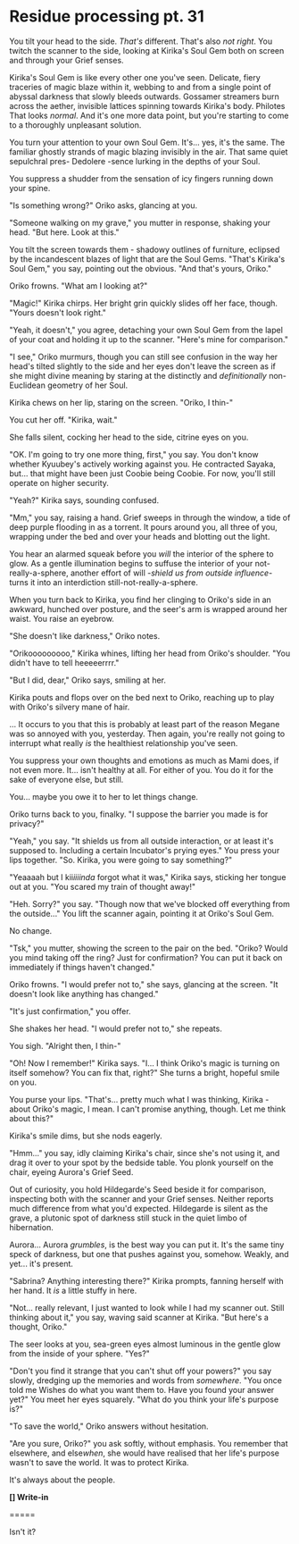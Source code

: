 # Residue processing pt. 31

You tilt your head to the side. *That's* different. That's also *not right*. You twitch the scanner to the side, looking at Kirika's Soul Gem both on screen and through your Grief senses.

Kirika's Soul Gem is like every other one you've seen. Delicate, fiery traceries of magic blaze within it, webbing to and from a single point of abyssal darkness that slowly bleeds outwards. Gossamer streamers burn across the aether, invisible lattices spinning towards Kirika's body.
Philotes
That looks *normal*. And it's one more data point, but you're starting to come to a thoroughly unpleasant solution.

You turn your attention to your own Soul Gem. It's... yes, it's the same. The familiar ghostly strands of magic blazing invisibly in the air. That same quiet sepulchral pres-
Dedolere
\-sence lurking in the depths of your Soul.

You suppress a shudder from the sensation of icy fingers running down your spine.

"Is something wrong?" Oriko asks, glancing at you.

"Someone walking on my grave," you mutter in response, shaking your head. "But here. Look at this."

You tilt the screen towards them - shadowy outlines of furniture, eclipsed by the incandescent blazes of light that are the Soul Gems. "That's Kirika's Soul Gem," you say, pointing out the obvious. "And that's yours, Oriko."

Oriko frowns. "What am I looking at?"

"Magic!" Kirika chirps. Her bright grin quickly slides off her face, though. "Yours doesn't look right."

"Yeah, it doesn't," you agree, detaching your own Soul Gem from the lapel of your coat and holding it up to the scanner. "Here's mine for comparison."

"I see," Oriko murmurs, though you can still see confusion in the way her head's tilted slightly to the side and her eyes don't leave the screen as if she might divine meaning by staring at the distinctly and *definitionally* non-Euclidean geometry of her Soul.

Kirika chews on her lip, staring on the screen. "Oriko, I thin-"

You cut her off. "Kirika, wait."

She falls silent, cocking her head to the side, citrine eyes on you.

"OK. I'm going to try one more thing, first," you say. You don't know whether Kyuubey's actively working against you. He contracted Sayaka, but... that might have been just Coobie being Coobie. For now, you'll still operate on higher security.

"Yeah?" Kirika says, sounding confused.

"Mm," you say, raising a hand. Grief sweeps in through the window, a tide of deep purple flooding in as a torrent. It pours around you, all three of you, wrapping under the bed and over your heads and blotting out the light.

You hear an alarmed squeak before you *will* the interior of the sphere to glow. As a gentle illumination begins to suffuse the interior of your not-really-a-sphere, another effort of will -*shield us from outside influence*- turns it into an interdiction still-not-really-a-sphere.

When you turn back to Kirika, you find her clinging to Oriko's side in an awkward, hunched over posture, and the seer's arm is wrapped around her waist. You raise an eyebrow.

"She doesn't like darkness," Oriko notes.

"Orikooooooooo," Kirika whines, lifting her head from Oriko's shoulder. "You didn't have to tell heeeeerrrr."

"But I did, dear," Oriko says, smiling at her.

Kirika pouts and flops over on the bed next to Oriko, reaching up to play with Oriko's silvery mane of hair.

... It occurs to you that this is probably at least part of the reason Megane was so annoyed with you, yesterday. Then again, you're really not going to interrupt what really *is* the healthiest relationship you've seen.

You suppress your own thoughts and emotions as much as Mami does, if not even more. It... isn't healthy at all. For either of you. You do it for the sake of everyone else, but still.

You... maybe you owe it to her to let things change.

Oriko turns back to you, finalky. "I suppose the barrier you made is for privacy?"

"Yeah," you say. "It shields us from all outside interaction, or at least it's supposed to. Including a certain Incubator's prying eyes." You press your lips together. "So. Kirika, you were going to say something?"

"Yeaaaah but I kii*iiiinda* forgot what it was," Kirika says, sticking her tongue out at you. "You scared my train of thought away!"

"Heh. Sorry?" you say. "Though now that we've blocked off everything from the outside..." You lift the scanner again, pointing it at Oriko's Soul Gem.

No change.

"Tsk," you mutter, showing the screen to the pair on the bed. "Oriko? Would you mind taking off the ring? Just for confirmation? You can put it back on immediately if things haven't changed."

Oriko frowns. "I would prefer not to," she says, glancing at the screen. "It doesn't look like anything has changed."

"It's just confirmation," you offer.

She shakes her head. "I would prefer not to," she repeats.

You sigh. "Alright then, I thin-"

"Oh! Now I remember!" Kirika says. "I... I think Oriko's magic is turning on itself somehow? You can fix that, right?" She turns a bright, hopeful smile on you.

You purse your lips. "That's... pretty much what I was thinking, Kirika - about Oriko's magic, I mean. I can't promise anything, though. Let me think about this?"

Kirika's smile dims, but she nods eagerly.

"Hmm..." you say, idly claiming Kirika's chair, since she's not using it, and drag it over to your spot by the bedside table. You plonk yourself on the chair, eyeing Aurora's Grief Seed.

Out of curiosity, you hold Hildegarde's Seed beside it for comparison, inspecting both with the scanner and your Grief senses. Neither reports much difference from what you'd expected. Hildegarde is silent as the grave, a plutonic spot of darkness still stuck in the quiet limbo of hibernation.

Aurora... Aurora *grumbles*, is the best way you can put it. It's the same tiny speck of darkness, but one that pushes against you, somehow. Weakly, and yet... it's present.

"Sabrina? Anything interesting there?" Kirika prompts, fanning herself with her hand. It *is* a little stuffy in here.

"Not... really relevant, I just wanted to look while I had my scanner out. Still thinking about it," you say, waving said scanner at Kirika. "But here's a thought, Oriko."

The seer looks at you, sea-green eyes almost luminous in the gentle glow from the inside of your sphere. "Yes?"

"Don't you find it strange that you can't shut off your powers?" you say slowly, dredging up the memories and words from *somewhere*. "You once told me Wishes do what you want them to. Have you found your answer yet?" You meet her eyes squarely. "What do you think your life's purpose is?"

"To save the world," Oriko answers without hesitation.

"Are you sure, Oriko?" you ask softly, without emphasis. You remember that elsewhere, and else*when*, she would have realised that her life's purpose wasn't to save the world. It was to protect Kirika.

It's always about the people.

**\[] Write-in**

\=====​

Isn't it?
